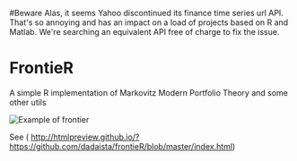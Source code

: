#Beware
Alas, it seems Yahoo discontinued its finance time series url API. That's so annoying and has an impact on a load of projects based on R and Matlab. We're searching an equivalent API free of charge to fix the issue. 

# FrontieR
A simple R implementation of Markovitz Modern Portfolio Theory and some other utils

![Example of frontier](https://raw.githubusercontent.com/dadaista/portfolio/master/frontier.png)


See ( http://htmlpreview.github.io/?https://github.com/dadaista/frontieR/blob/master/index.html)
